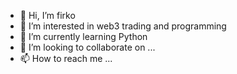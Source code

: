 - 👋 Hi, I’m firko
- 👀 I’m interested in web3 trading and programming 
- 🌱 I’m currently learning Python 
- 💞️ I’m looking to collaborate on ...
- 📫 How to reach me ...

<!---
firko11430/firko11430 is a ✨ special ✨ repository because its `README.md` (this file) appears on your GitHub profile.
You can click the Preview link to take a look at your changes.
--->
